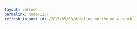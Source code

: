 ```yaml
---
layout: refresh
permalink: node/125/
refresh_to_post_id: /2013/05/08/doodling-on-the-xo-4-touch
---
```

